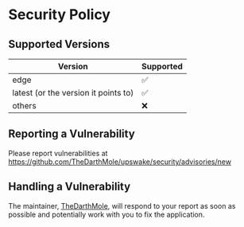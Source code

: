 # Security Policy

## Supported Versions

| Version                              | Supported |
| ------------------------------------ | --------- |
| edge                                 | ✅        |
| latest (or the version it points to) | ✅        |
| others                               | ❌        |

## Reporting a Vulnerability

Please report vulnerabilities at <https://github.com/TheDarthMole/upswake/security/advisories/new>

## Handling a Vulnerability

The maintainer, [TheDarthMole](mailto:upswake@darthmole.dev), will respond to your report as soon as possible and potentially work with you to 
fix the application.
